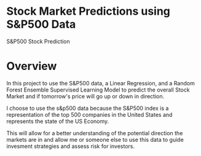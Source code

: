 # Stock Market Predictions using S&P500 Data
S&amp;P500 Stock Prediction
# Overview
In this project to use the S&P500 data, a Linear Regression, and a Random Forest Ensemble Supervised Learning Model to predict the overall Stock Market and if tomorrow's price will go up or down in direction.

I choose to use the s&p500 data because the S&P500 index is a representation of the top 500 companies in the United States and represents the state of the US Economy.

This will allow for a better understanding of the potential direction the markets are in and allow me or someone else to use this data to guide invesment strategies and assess risk for investors.


